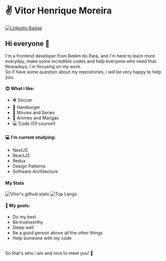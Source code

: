 # :v: Vitor Henrique Moreira

[![Linkedin Badge](https://img.shields.io/badge/-LinkedIn-blue?style=flat-square&logo=Linkedin&logoColor=white)](https://www.linkedin.com/in/vhmoreiras/)

## Hi everyone 👋

I'm a frontend developer from Belém do Pará, and i'm here to learn more everyday, make some incredible codes and help everyone who need that. Nowadays, i´m focusing on my work.
<br/>
So if have some question about my repositories, i will be very happy to help you.

#### 😍 What i like:
- ⚽ Soccer
- 🍔 Hamburger
- 🎥 Movies and Series
- 🎌 Animes and Mangás
- 💻 Code (Of course!)

#### 💻 I'm current studying:
- NextJS
- ReactJS
- Redux
- Design Patterns
- Software Architecture

#### My Stats

![Vitor's github stats](https://github-readme-stats.vercel.app/api?username=VHMoreira&count_private=true&show_icons=true&line_height=40&icon_color=08a045&title_color=6bbf59&text_color=08a045&bg_color=2e294e&hide_border=true)
![Top Langs](https://github-readme-stats.vercel.app/api/top-langs/?username=VHMoreira&count_private=true&show_icons=true&line_height=40&icon_color=323232&title_color=6bbf59&text_color=08a045&bg_color=2e294e&hide_border=true)

#### 🎯 My goals:
- Do my best
- Be trustworthy
- Sleep well
- Be a good person above all the other things
- Help someone with my code
<br/>
So that's who i am and nice to meet you! 🙂
